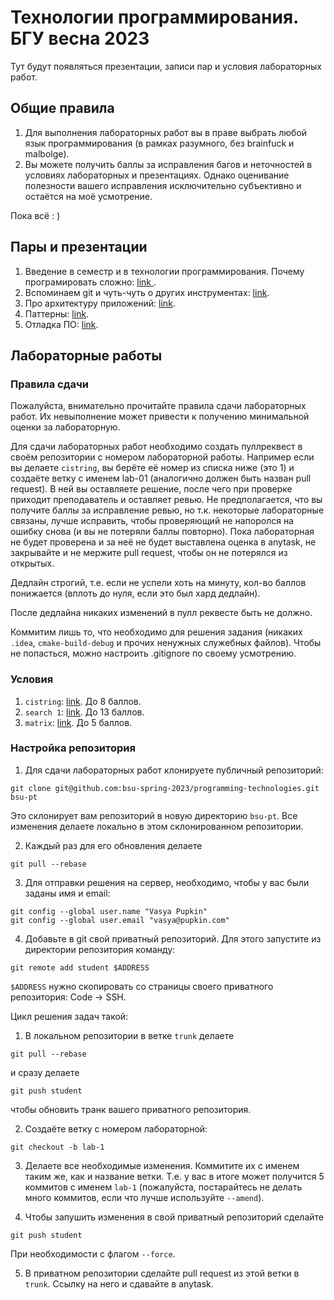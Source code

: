 # Технологии программирования. БГУ весна 2023

Тут будут появляться презентации, записи пар и условия лабораторных работ.

## Общие правила

1. Для выполнения лабораторных работ вы в праве выбрать любой язык программирования (в рамках разумного, без brainfuck и malbolge).
2. Вы можете получить баллы за исправления багов и неточностей в условиях лабораторных и презентациях. 
Однако оценивание полезности вашего исправления исключительно субъективно и остаётся на моё усмотрение. 

Пока всё : )

## Пары и презентации

1. Введение в семестр и в технологии программирования. Почему програмировать сложно: [link
](https://github.com/dasfex/bsu-programming-technologies/blob/trunk/presentations/1.pdf).
2. Вспоминаем git и чуть-чуть о других инструментах: [link](
https://github.com/bsu-spring-2023/programming-technologies/blob/trunk/presentations/2.pdf).
3. Про архитектуру приложений: [link](
https://github.com/bsu-spring-2023/programming-technologies/blob/trunk/presentations/3.pdf).
4. Паттерны: [link](
https://github.com/bsu-spring-2023/programming-technologies/blob/trunk/presentations/4.pdf).
5. Отладка ПО: [link](
https://github.com/bsu-spring-2023/programming-technologies/blob/trunk/presentations/5.pdf).

## Лабораторные работы

### Правила сдачи

Пожалуйста, внимательно прочитайте правила сдачи лабораторных работ. 
Их невыполнение может привести к получению минимальной оценки за лабораторную. 

Для сдачи лабораторных работ необходимо создать пуллреквест в своём репозитории 
с номером лабораторной работы.
Например если вы делаете ```cistring```, вы берёте её номер из списка ниже (это 1) и создаёте ветку с именем lab-01 
(аналогично должен быть назван pull request). 
В ней вы оставляете решение, после чего при проверке приходит преподаватель и оставляет ревью. 
Не предполагается, что вы получите баллы за исправление ревью, но т.к. некоторые лабораторные связаны, лучше исправить, 
чтобы проверяющий не напоролся на ошибку снова (и вы не потеряли баллы повторно). 
Пока лабораторная не будет проверена и за неё не будет выставлена оценка в anytask, не закрывайте и не мержите pull request,
чтобы он не потерялся из открытых. 

Дедлайн строгий, т.е. если не успели хоть на минуту, кол-во баллов понижается (вплоть до нуля, если это был хард дедлайн).

После дедлайна никаких изменений в пулл реквесте быть не должно. 

Коммитим лишь то, что необходимо для решения задания (никаких ```.idea```, ```cmake-build-debug``` и прочих ненужных служебных файлов). 
Чтобы не попасться, можно настроить .gitignore по своему усмотрению. 

### Условия

1. ```cistring```: [link](https://github.com/bsu-spring-2023/programming-technologies/blob/trunk/labs/cistring.md). До 8 баллов. 
2. ```search 1```: [link](https://github.com/bsu-spring-2023/programming-technologies/blob/trunk/labs/search1.md). До 13 баллов.
3. ```matrix```: [link](https://github.com/bsu-spring-2023/programming-technologies/blob/trunk/labs/matrix.md). До 5 баллов.  

### Настройка репозитория

1. Для сдачи лабораторных работ клонируете публичный репозиторий:
```git
git clone git@github.com:bsu-spring-2023/programming-technologies.git bsu-pt
```
Это склонирует вам репозиторий в новую директорию ```bsu-pt```.
Все изменения делаете локально в этом склонированном репозитории. 

2. Каждый раз для его обновления делаете
```git
git pull --rebase
```

3. Для отправки решения на сервер, необходимо, чтобы у вас были заданы имя и email:
```git
git config --global user.name "Vasya Pupkin"
git config --global user.email "vasya@pupkin.com"
```

4. Добавьте в git свой приватный репозиторий. Для этого запустите из директории репозитория команду:
```git
git remote add student $ADDRESS
```
```$ADDRESS``` нужно скопировать со страницы своего приватного репозитория: Code -> SSH.

Цикл решения задач такой:
1. В локальном репозитории в ветке ```trunk``` делаете
```git
git pull --rebase
```
и сразу делаете
```git
git push student
```
чтобы обновить транк вашего приватного репозитория. 

2. Создаёте ветку с номером лабораторной:
```git
git checkout -b lab-1
```

3. Делаете все необходимые изменения. Коммитите их с именем таким же, как и название ветки.
Т.е. у вас в итоге может получится 5 коммитов с именем ```lab-1``` (пожалуйста, постарайтесь не делать много коммитов, 
если что лучше используйте ```--amend```).

4. Чтобы запушить изменения в свой приватный репозиторий сделайте
```git
git push student
```
При необходимости с флагом ```--force```.

5. В приватном репозитории сделайте pull request из этой ветки в ```trunk```.
Ссылку на него и сдавайте в anytask.
